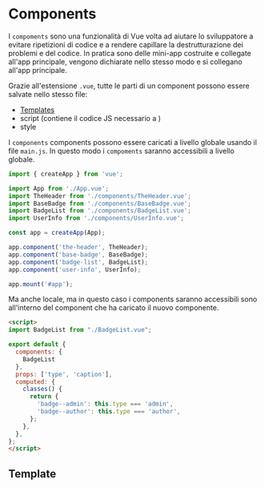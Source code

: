 # Components

I `compoments` sono una funzionalità di Vue volta ad aiutare lo sviluppatore a evitare ripetizioni di codice e a rendere 
capillare la destrutturazione dei problemi e del codice.
In pratica sono delle mini-app costruite e collegate all'app principale, vengono dichiarate nello stesso modo e si collegano all'app 
principale.

Grazie all'estensione `.vue`, tutte le parti di un component possono essere salvate nello stesso file: 
- [Templates](#template)
- script (contiene il codice JS necessario a )
- style

I `components` components possono essere caricati a livello globale usando il file `main.js`. 
In questo modo i `compoments` saranno accessibili a livello globale.

```javascript
import { createApp } from 'vue';

import App from './App.vue';
import TheHeader from './components/TheHeader.vue';
import BaseBadge from './components/BaseBadge.vue';
import BadgeList from './components/BadgeList.vue';
import UserInfo from './components/UserInfo.vue';

const app = createApp(App);

app.component('the-header', TheHeader);
app.component('base-badge', BaseBadge);
app.component('badge-list', BadgeList);
app.component('user-info', UserInfo);

app.mount('#app');
```

Ma anche locale, ma in questo caso i components saranno accessibili sono all'interno del component che ha caricato il 
nuovo componente.

```html
<script>
import BadgeList from "./BadgeList.vue";

export default {
  components: {
    BadgeList
  },
  props: ['type', 'caption'],
  computed: {
    classes() {
      return {
        'badge--admin': this.type === 'admin',
        'badge--author': this.type === 'author',
      };
    },
  },
};
</script>
```

## <a name="template"></a> Template

